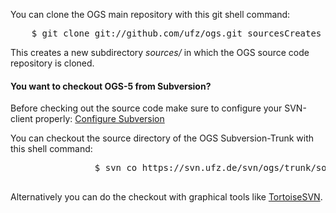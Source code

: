 You can clone the OGS main repository with this git shell command:

<pre class="terminal bootcamp">
	<span class="codeline">$ git clone git://github.com/ufz/ogs.git sources<span>Creates a clone of the main OGS git repository</span></span>
</pre>

This creates a new subdirectory *sources/* in which the OGS source code repository is
cloned.

<div class="more-info">
    <h4 class="compressed">You want to checkout OGS-5 from Subversion?</h4>
    <div class="more-content">
        <p>Before checking out the source code make sure to configure your SVN-client properly: <a href="/configure-svn">Configure Subversion</a></p>
        <p>You can checkout the source directory of the OGS Subversion-Trunk with this shell command:</p>
            <pre class="terminal bootcamp">
                <span class="codeline">$ svn co https://svn.ufz.de/svn/ogs/trunk/sources</span>
            </pre>
        <p>Alternatively you can do the checkout with graphical tools like <a href="http://tortoisesvn.tigris.org/" target="blank">TortoiseSVN</a>.</p>
    </div>
</div>
